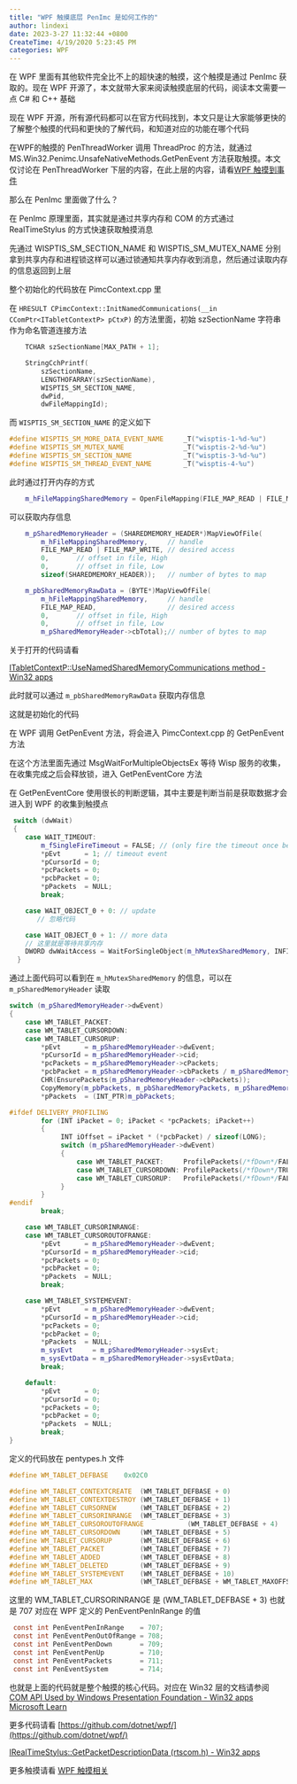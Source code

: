 ```yaml
---
title: "WPF 触摸底层 PenImc 是如何工作的"
author: lindexi
date: 2023-3-27 11:32:44 +0800
CreateTime: 4/19/2020 5:23:45 PM
categories: WPF
---
```


在 WPF 里面有其他软件完全比不上的超快速的触摸，这个触摸是通过 PenImc 获取的。现在 WPF 开源了，本文就带大家来阅读触摸底层的代码，阅读本文需要一点 C# 和 C++ 基础

<!--more-->


<!-- CreateTime:4/19/2020 5:23:45 PM -->



现在 WPF 开源，所有源代码都可以在官方代码找到，本文只是让大家能够更快的了解整个触摸的代码和更快的了解代码，和知道对应的功能在哪个代码

在WPF的触摸的 PenThreadWorker 调用 ThreadProc 的方法，就通过 MS.Win32.Penimc.UnsafeNativeMethods.GetPenEvent 方法获取触摸。本文仅讨论在 PenThreadWorker 下层的内容，在此上层的内容，请看[WPF 触摸到事件](https://blog.lindexi.com/post/WPF-%E8%A7%A6%E6%91%B8%E5%88%B0%E4%BA%8B%E4%BB%B6.html)

那么在 PenImc 里面做了什么？

在 PenImc 原理里面，其实就是通过共享内存和 COM 的方式通过 RealTimeStylus 的方式快速获取触摸消息

先通过 WISPTIS_SM_SECTION_NAME 和 WISPTIS_SM_MUTEX_NAME 分别拿到共享内存和进程锁这样可以通过锁通知共享内存收到消息，然后通过读取内存的信息返回到上层

整个初始化的代码放在 PimcContext.cpp 里

在 `HRESULT CPimcContext::InitNamedCommunications(__in CComPtr<ITabletContextP> pCtxP)` 的方法里面，初始 szSectionName 字符串作为命名管道连接方法

```C++
    TCHAR szSectionName[MAX_PATH + 1];

    StringCchPrintf(
        szSectionName,
        LENGTHOFARRAY(szSectionName),
        WISPTIS_SM_SECTION_NAME,
        dwPid,
        dwFileMappingId);
```

而 `WISPTIS_SM_SECTION_NAME` 的定义如下

```C++
#define WISPTIS_SM_MORE_DATA_EVENT_NAME     _T("wisptis-1-%d-%u")
#define WISPTIS_SM_MUTEX_NAME               _T("wisptis-2-%d-%u")
#define WISPTIS_SM_SECTION_NAME             _T("wisptis-3-%d-%u")
#define WISPTIS_SM_THREAD_EVENT_NAME        _T("wisptis-4-%u")
```

此时通过打开内存的方式

```C++
    m_hFileMappingSharedMemory = OpenFileMapping(FILE_MAP_READ | FILE_MAP_WRITE, FALSE, szSectionName);
```

可以获取内存信息

```C++
    m_pSharedMemoryHeader = (SHAREDMEMORY_HEADER*)MapViewOfFile(
        m_hFileMappingSharedMemory,     // handle
        FILE_MAP_READ | FILE_MAP_WRITE, // desired access
        0,       // offset in file, High
        0,       // offset in file, Low
        sizeof(SHAREDMEMORY_HEADER));   // number of bytes to map

    m_pbSharedMemoryRawData = (BYTE*)MapViewOfFile(
        m_hFileMappingSharedMemory,     // handle
        FILE_MAP_READ,                  // desired access
        0,       // offset in file, High
        0,       // offset in file, Low
        m_pSharedMemoryHeader->cbTotal);// number of bytes to map
```

关于打开的代码请看

[ITabletContextP::UseNamedSharedMemoryCommunications method - Win32 apps](https://docs.microsoft.com/en-us/windows/win32/tablet/itabletcontextp-usenamedsharedmemorycommunications )

此时就可以通过 `m_pbSharedMemoryRawData` 获取内存信息

这就是初始化的代码

在 WPF 调用 GetPenEvent 方法，将会进入 PimcContext.cpp 的 GetPenEvent 方法

在这个方法里面先通过 MsgWaitForMultipleObjectsEx 等待 Wisp 服务的收集，在收集完成之后会释放锁，进入 GetPenEventCore 方法

在 GetPenEventCore 使用很长的判断逻辑，其中主要是判断当前是获取数据才会进入到 WPF 的收集到触摸点

```C++
 switch (dwWait)
 {
    case WAIT_TIMEOUT:
        m_fSingleFireTimeout = FALSE; // (only fire the timeout once before more data shows up)
        *pEvt      = 1; // timeout event
        *pCursorId = 0;
        *pcPackets = 0;
        *pcbPacket = 0;
        *pPackets  = NULL;
        break;

    case WAIT_OBJECT_0 + 0: // update
       // 忽略代码

    case WAIT_OBJECT_0 + 1: // more data
    // 这里就是等待共享内存
    DWORD dwWaitAccess = WaitForSingleObject(m_hMutexSharedMemory, INFINITE);
  }
```

通过上面代码可以看到在 `m_hMutexSharedMemory` 的信息，可以在 `m_pSharedMemoryHeader` 读取

```C++
switch (m_pSharedMemoryHeader->dwEvent)
{
    case WM_TABLET_PACKET:
    case WM_TABLET_CURSORDOWN:
    case WM_TABLET_CURSORUP:
        *pEvt      = m_pSharedMemoryHeader->dwEvent;
        *pCursorId = m_pSharedMemoryHeader->cid;
        *pcPackets = m_pSharedMemoryHeader->cPackets;
        *pcbPacket = m_pSharedMemoryHeader->cbPackets / m_pSharedMemoryHeader->cPackets;
        CHR(EnsurePackets(m_pSharedMemoryHeader->cbPackets));
        CopyMemory(m_pbPackets, m_pbSharedMemoryPackets, m_pSharedMemoryHeader->cbPackets);
        *pPackets  = (INT_PTR)m_pbPackets;

#ifdef DELIVERY_PROFILING
        for (INT iPacket = 0; iPacket < *pcPackets; iPacket++)
        {
             INT iOffset = iPacket * (*pcbPacket) / sizeof(LONG);
             switch (m_pSharedMemoryHeader->dwEvent)
             {
                 case WM_TABLET_PACKET:     ProfilePackets(/*fDown*/FALSE, /*fUp*/FALSE, ((LONG*)m_pbSharedMemoryPackets)[iOffset + 0], ((LONG*)m_pbSharedMemoryPackets)[iOffset + 1]); break;
                 case WM_TABLET_CURSORDOWN: ProfilePackets(/*fDown*/TRUE,  /*fUp*/FALSE, ((LONG*)m_pbSharedMemoryPackets)[iOffset + 0], ((LONG*)m_pbSharedMemoryPackets)[iOffset + 1]); break;
                 case WM_TABLET_CURSORUP:   ProfilePackets(/*fDown*/FALSE, /*fUp*/TRUE,  ((LONG*)m_pbSharedMemoryPackets)[iOffset + 0], ((LONG*)m_pbSharedMemoryPackets)[iOffset + 1]); break;
             }
        }
#endif
        break;

    case WM_TABLET_CURSORINRANGE:
    case WM_TABLET_CURSOROUTOFRANGE:
        *pEvt      = m_pSharedMemoryHeader->dwEvent;
        *pCursorId = m_pSharedMemoryHeader->cid;
        *pcPackets = 0;
        *pcbPacket = 0;
        *pPackets  = NULL;
        break;

    case WM_TABLET_SYSTEMEVENT:
        *pEvt      = m_pSharedMemoryHeader->dwEvent;
        *pCursorId = m_pSharedMemoryHeader->cid;
        *pcPackets = 0;
        *pcbPacket = 0;
        *pPackets  = NULL;
        m_sysEvt     = m_pSharedMemoryHeader->sysEvt;
        m_sysEvtData = m_pSharedMemoryHeader->sysEvtData;
        break;

    default:
        *pEvt      = 0;
        *pCursorId = 0;
        *pcPackets = 0;
        *pcbPacket = 0;
        *pPackets  = NULL;
        break;
}
```


定义的代码放在 pentypes.h 文件

```C++
#define WM_TABLET_DEFBASE    0x02C0

#define WM_TABLET_CONTEXTCREATE  (WM_TABLET_DEFBASE + 0)
#define WM_TABLET_CONTEXTDESTROY (WM_TABLET_DEFBASE + 1)
#define WM_TABLET_CURSORNEW      (WM_TABLET_DEFBASE + 2)
#define WM_TABLET_CURSORINRANGE  (WM_TABLET_DEFBASE + 3)
#define WM_TABLET_CURSOROUTOFRANGE           (WM_TABLET_DEFBASE + 4)
#define WM_TABLET_CURSORDOWN     (WM_TABLET_DEFBASE + 5)
#define WM_TABLET_CURSORUP       (WM_TABLET_DEFBASE + 6)
#define WM_TABLET_PACKET         (WM_TABLET_DEFBASE + 7)
#define WM_TABLET_ADDED          (WM_TABLET_DEFBASE + 8)
#define WM_TABLET_DELETED        (WM_TABLET_DEFBASE + 9)
#define WM_TABLET_SYSTEMEVENT    (WM_TABLET_DEFBASE + 10)
#define WM_TABLET_MAX            (WM_TABLET_DEFBASE + WM_TABLET_MAXOFFSET)
```

这里的 WM_TABLET_CURSORINRANGE 是 (WM_TABLET_DEFBASE + 3) 也就是 707 对应在 WPF 定义的 PenEventPenInRange 的值

```csharp
 const int PenEventPenInRange    = 707;
 const int PenEventPenOutOfRange = 708;
 const int PenEventPenDown       = 709;
 const int PenEventPenUp         = 710;
 const int PenEventPackets       = 711;
 const int PenEventSystem        = 714;
```

也就是上面的代码就是整个触摸的核心代码。对应在 Win32 层的文档请参阅 [COM API Used by Windows Presentation Foundation - Win32 apps Microsoft Learn](https://learn.microsoft.com/en-us/windows/win32/tablet/com-apis-used-by-windows-presentation-foundation )

更多代码请看 [https://github.com/dotnet/wpf/](https://github.com/dotnet/wpf/) 

[IRealTimeStylus::GetPacketDescriptionData (rtscom.h) - Win32 apps](https://docs.microsoft.com/zh-cn/windows/win32/api/rtscom/nf-rtscom-irealtimestylus-getpacketdescriptiondata?redirectedfrom=MSDN )

更多触摸请看 [WPF 触摸相关](https://blog.lindexi.com/post/WPF-%E8%A7%A6%E6%91%B8%E7%9B%B8%E5%85%B3.html )

